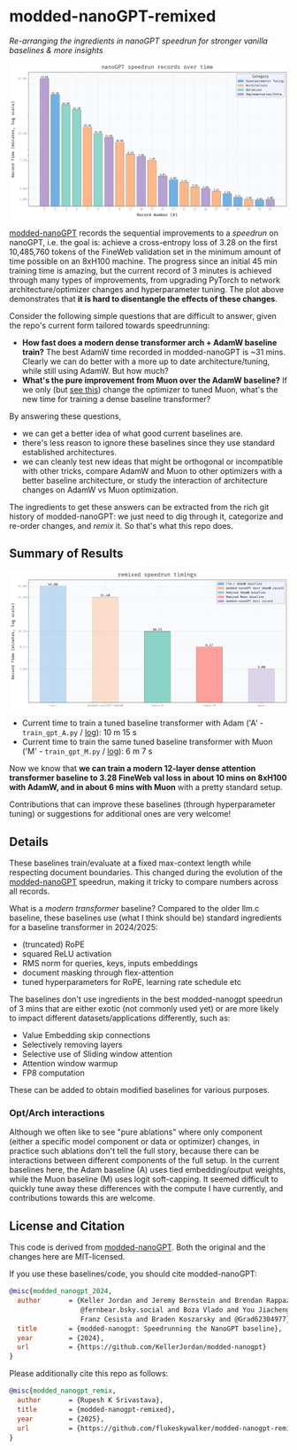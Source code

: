 # modded-nanoGPT-remixed

*Re-arranging the ingredients in nanoGPT speedrun for stronger vanilla baselines & more insights*

![Plot](./img/plot-a.png)


[modded-nanoGPT](https://github.com/KellerJordan/modded-nanogpt) records the sequential improvements to a *speedrun* on nanoGPT, i.e. the goal is: achieve a cross-entropy loss of 3.28 on the first 10,485,760 tokens of the FineWeb validation set in the minimum amount of time possible on an 8xH100 machine.
The progress since an initial 45 min training time is amazing, but the current record of 3 minutes is achieved through many types of improvements, from upgrading PyTorch to network architecture/optimizer changes and hyperparameter tuning.
The plot above demonstrates that **it is hard to disentangle the effects of these changes**.

Consider the following simple questions that are difficult to answer, given the repo's current form tailored towards speedrunning:
- **How fast does a modern dense transformer arch + AdamW baseline train?** The best AdamW time recorded in modded-nanoGPT is ~31 mins. Clearly we can do better with a more up to date architecture/tuning, while still using AdamW. But how much?
- **What's the pure improvement from Muon over the AdamW baseline?** If we only (but [see this](#optarch-interactions)) change the optimizer to tuned Muon, what's the new time for training a dense baseline transformer?

By answering these questions,
- we can get a better idea of what good current baselines are.
- there's less reason to ignore these baselines since they use standard established architectures.
- we can cleanly test new ideas that might be orthogonal or incompatible with other tricks, compare AdamW and Muon to other optimizers with a better baseline architecture, or study the interaction of architecture changes on AdamW vs Muon optimization.

The ingredients to get these answers can be extracted from the rich git history of modded-nanoGPT: we just need to dig through it, categorize and re-order changes, and *remix* it.
So that's what this repo does.

## Summary of Results

![Plot](./img/plot-b.png)

- Current time to train a tuned baseline transformer with Adam ('A' - `train_gpt_A.py` / [log](./log/A.txt)): 10 m 15 s
- Current time to train the same tuned baseline transformer with Muon ('M' - `train_gpt_M.py` / [log](./log/M.txt)): 6 m 7 s

Now we know that **we can train a modern 12-layer dense attention transformer baseline to 3.28 FineWeb val loss in about 10 mins on 8xH100 with AdamW, and in about 6 mins with Muon** with a pretty standard setup.

Contributions that can improve these baselines (through hyperparameter tuning) or suggestions for additional ones are very welcome!

## Details

These baselines train/evaluate at a fixed max-context length while respecting document boundaries. 
This changed during the evolution of the [modded-nanoGPT](https://github.com/KellerJordan/modded-nanogpt) speedrun, making it tricky to compare numbers across all records.

What is a *modern transformer* baseline? Compared to the older llm.c baseline, these baselines use (what I think should be) standard ingredients for a baseline transformer in 2024/2025:
- (truncated) RoPE
- squared ReLU activation
- RMS norm for queries, keys, inputs embeddings
- document masking through flex-attention
- tuned hyperparameters for RoPE, learning rate schedule etc

The baselines don't use ingredients in the best modded-nanogpt speedrun of 3 mins that are either exotic (not commonly used yet) or are more likely to impact different datasets/applications differently, such as:
- Value Embedding skip connections
- Selectively removing layers
- Selective use of Sliding window attention
- Attention window warmup
- FP8 computation

These can be added to obtain modified baselines for various purposes.

### Opt/Arch interactions

Although we often like to see "pure ablations" where only component (either a specific model component or data or optimizer) changes, in practice such ablations don't tell the full story, because there can be interactions between different components of the full setup.
In the current baselines here, the Adam baseline (A) uses tied embedding/output weights, while the Muon baseline (M) uses logit soft-capping. It seemed difficult to quickly tune away these differences with the compute I have currently, and contributions towards this are welcome.

## License and Citation

This code is derived from [modded-nanoGPT](https://github.com/KellerJordan/modded-nanogpt).
Both the original and the changes here are MIT-licensed.

If you use these baselines/code, you should cite modded-nanoGPT:

```bibtex
@misc{modded_nanogpt_2024,
  author       = {Keller Jordan and Jeremy Bernstein and Brendan Rappazzo and
                  @fernbear.bsky.social and Boza Vlado and You Jiacheng and
                  Franz Cesista and Braden Koszarsky and @Grad62304977},
  title        = {modded-nanogpt: Speedrunning the NanoGPT baseline},
  year         = {2024},
  url          = {https://github.com/KellerJordan/modded-nanogpt}
}
```

Please additionally cite this repo as follows:

```bibtex
@misc{modded_nanogpt_remix,
  author       = {Rupesh K Srivastava},
  title        = {modded-nanogpt-remixed},
  year         = {2025},
  url          = {https://github.com/flukeskywalker/modded-nanogpt-remixed}
}
```
